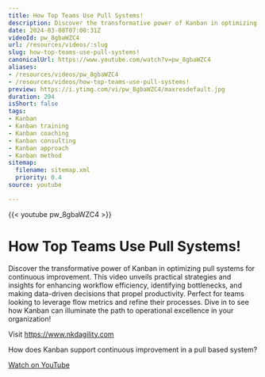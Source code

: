 ```yaml
---
title: How Top Teams Use Pull Systems!
description: Discover the transformative power of Kanban in optimizing pull systems for continuous improvement.  This video unveils practical strategies and insights for enhancing workflow efficiency, identifying bottlenecks, and making data-driven decisions that propel productivity.
date: 2024-03-08T07:00:31Z
videoId: pw_8gbaWZC4
url: /resources/videos/:slug
slug: how-top-teams-use-pull-systems!
canonicalUrl: https://www.youtube.com/watch?v=pw_8gbaWZC4
aliases:
- /resources/videos/pw_8gbaWZC4
- /resources/videos/how-top-teams-use-pull-systems!
preview: https://i.ytimg.com/vi/pw_8gbaWZC4/maxresdefault.jpg
duration: 294
isShort: false
tags:
- Kanban
- Kanban training
- Kanban coaching
- Kanban consulting
- Kanban approach
- Kanban method
sitemap:
  filename: sitemap.xml
  priority: 0.4
source: youtube

---
```


{{< youtube pw_8gbaWZC4 >}}

# How Top Teams Use Pull Systems!

Discover the transformative power of Kanban in optimizing pull systems for continuous improvement. This video unveils practical strategies and insights for enhancing workflow efficiency, identifying bottlenecks, and making data-driven decisions that propel productivity. Perfect for teams looking to leverage flow metrics and refine their processes. Dive in to see how Kanban can illuminate the path to operational excellence in your organization!

Visit https://www.nkdagility.com

How does Kanban support continuous improvement in a pull based system?

[Watch on YouTube](https://www.youtube.com/watch?v=pw_8gbaWZC4)
